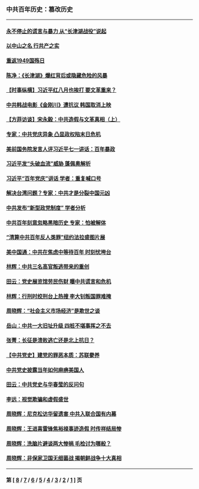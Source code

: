 ### 中共百年历史：篡改历史
---
#### [永不停止的谎言与暴力 从“长津湖战役”说起](../../pages/nf1176115/n13494094.md?02090430) 
#### [以中山之名 行共产之实](../../pages/nf1176115/n13346437.md?02090430) 
#### [重返1949国殇日](../../pages/nf1176115/n13346372.md?02090430) 
#### [陈净：《长津湖》爆红背后或隐藏危险的风暴](../../pages/nf1176115/n13314364.md?02090430) 
#### [【时事纵横】习近平红八月也挨打 要文革重来？](../../pages/nf1176115/n13231393.md?02090430) 
#### [中共韩战电影《金刚川》遭抗议 韩国取消上映](../../pages/nf1176115/n13219114.md?02090430) 
#### [【方菲访谈】宋永毅：中共造假与文革真相（上）](../../pages/nf1176115/n13200760.md?02090430) 
#### [专家：中共党庆异象 凸显政权陷末日危机](../../pages/nf1176115/n13067084.md?02090430) 
#### [美前国务院发言人评习近平七一讲话：百年暴政](../../pages/nf1176115/n13066986.md?02090430) 
#### [习近平发“头破血流”威胁 蓬佩奥解析](../../pages/nf1176115/n13063604.md?02090430) 
#### [习近平“百年党庆”讲话 学者：重复喊口号](../../pages/nf1176115/n13061411.md?02090430) 
#### [解决台湾问题？专家：中共才是分裂中国元凶](../../pages/nf1176115/n13060811.md?02090430) 
#### [中共发布“新型政党制度” 学者分析](../../pages/nf1176115/n13056354.md?02090430) 
#### [中共百年刻意忽略黑暗历史 专家：怕被解体](../../pages/nf1176115/n13056056.md?02090430) 
#### [“清算中共百年反人类罪”纽约法拉盛图片展](../../pages/nf1176115/n13052220.md?02090430) 
#### [美中国通：中共在焦虑中等待百年 时刻忧垮台](../../pages/nf1176115/n13048820.md?02090430) 
#### [林辉：中共三名高官叛逃带来的重创](../../pages/nf1176115/n13035206.md?02090430) 
#### [田云：党史展览馆劳民伤财 曝中共谎言和危机](../../pages/nf1176115/n13033900.md?02090430) 
#### [林辉：行刑时绞刑台上热搜 李大钊叛国罪难掩](../../pages/nf1176115/n13031965.md?02090430) 
#### [周晓辉：“社会主义市场经济”是欺世之谈](../../pages/nf1176115/n13024090.md?02090430) 
#### [岳山：中共一大旧址升级 四桩不堪事挥之不去](../../pages/nf1176115/n13021697.md?02090430) 
#### [张菁：长征是溃败逃亡还是北上抗日？](../../pages/nf1176115/n13020585.md?02090430) 
#### [【中共党史】建党的罪恶本质：苏联豢养](../../pages/nf1176115/n13011888.md?02090430) 
#### [中共党史披露当年如何麻痹美国人](../../pages/nf1176115/n12966400.md?02090430) 
#### [田云：中共党史与华春莹的反问句](../../pages/nf1176115/n12765178.md?02090430) 
#### [李远：视觉欺骗和虚假盛世](../../pages/nf1176115/n12993376.md?02090430) 
#### [周晓辉：尼克松访华留遗害 中共入联合国有内幕](../../pages/nf1176115/n12991422.md?02090430) 
#### [周晓辉：王进喜雷锋焦裕禄事迹造假 时传祥结局惨](../../pages/nf1176115/n12985497.md?02090430) 
#### [周晓辉：洗脑片避谈两大惨祸 毛检讨为哪般？](../../pages/nf1176115/n12971285.md?02090430) 
#### [周晓辉：非保家卫国无细菌战 揭朝鲜战争十大真相](../../pages/nf1176115/n12954161.md?02090430) 

---
#### 第 [ [8](./8.md?02090430) / [7](./7.md?02090430) / [6](./6.md?02090430) / [5](./5.md?02090430) / [4](./4.md?02090430) / [3](./3.md?02090430) / [2](./2.md?02090430) / [1](./1.md?02090430) ] 页
